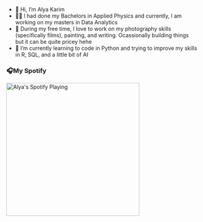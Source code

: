 - 👋 Hi, I’m Alya Karim
- 👩‍🔬 I had done my Bachelors in Applied Physics and currently, I am working on my masters in Data Analytics
- 👀 During my free time, I love to work on my photography skills (specifically films), painting, and writing. Ocassionally building things but it can be quite pricey hehe
- 🌱 I’m currently learning to code in Python and trying to improve my skills in R, SQL, and a little bit of AI
### 🎧My Spotify
[<img src="https://novatorem-spotify-alymkarim.vercel.app/api/spotify" alt="Alya's Spotify Playing" width="350" />](https://open.spotify.com/user/12102488428)


<!---
alymkarim/alymkarim is a ✨ special ✨ repository because its `README.md` (this file) appears on your GitHub profile.
You can click the Preview link to take a look at your changes.
--->

